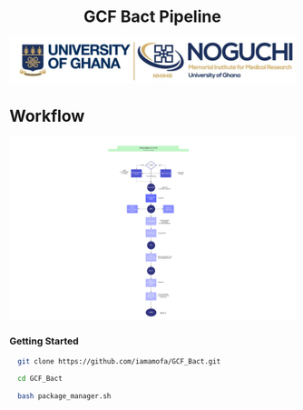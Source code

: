 
<h1 align="center"> GCF Bact Pipeline</h1>

![](./assets/nmimr.jpg)


# Workflow

![](./assets/TBpipelineWorkflow.png)

### Getting Started  

```bash
  git clone https://github.com/iamamofa/GCF_Bact.git
```

```bash
  cd GCF_Bact
```

```bash
  bash package_manager.sh
```

